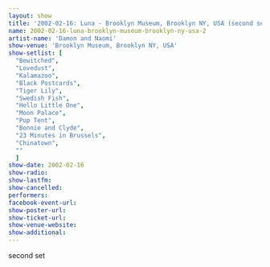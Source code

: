 ```yaml
---
layout: show
title: '2002-02-16: Luna - Brooklyn Museum, Brooklyn NY, USA (second set)'
name: 2002-02-16-luna-brooklyn-museum-brooklyn-ny-usa-2
artist-name: 'Damon and Naomi'
show-venue: 'Brooklyn Museum, Brooklyn NY, USA'
show-setlist: [
  "Bewitched",
  "Lovedust",
  "Kalamazoo",
  "Black Postcards",
  "Tiger Lily",
  "Swedish Fish",
  "Hello Little One",
  "Moon Palace",
  "Pup Tent",
  "Bonnie and Clyde",
  "23 Minutes in Brussels",
  "Chinatown",
  ""
  ]
show-date: 2002-02-16
show-radio: 
show-lastfm: 
show-cancelled: 
performers: 
facebook-event-url: 
show-poster-url: 
show-ticket-url: 
show-venue-website: 
show-additional: 
---
```

second set